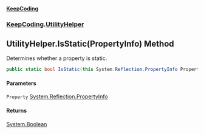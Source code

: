 #### [KeepCoding](index.md 'index')
### [KeepCoding](KeepCoding.md 'KeepCoding').[UtilityHelper](UtilityHelper.md 'KeepCoding.UtilityHelper')
## UtilityHelper.IsStatic(PropertyInfo) Method
Determines whether a property is static.
```csharp
public static bool IsStatic(this System.Reflection.PropertyInfo Property);
```
#### Parameters
<a name='KeepCoding.UtilityHelper.IsStatic(System.Reflection.PropertyInfo).Property'></a>
`Property` [System.Reflection.PropertyInfo](https://docs.microsoft.com/en-us/dotnet/api/System.Reflection.PropertyInfo 'System.Reflection.PropertyInfo')  
  
#### Returns
[System.Boolean](https://docs.microsoft.com/en-us/dotnet/api/System.Boolean 'System.Boolean')  
